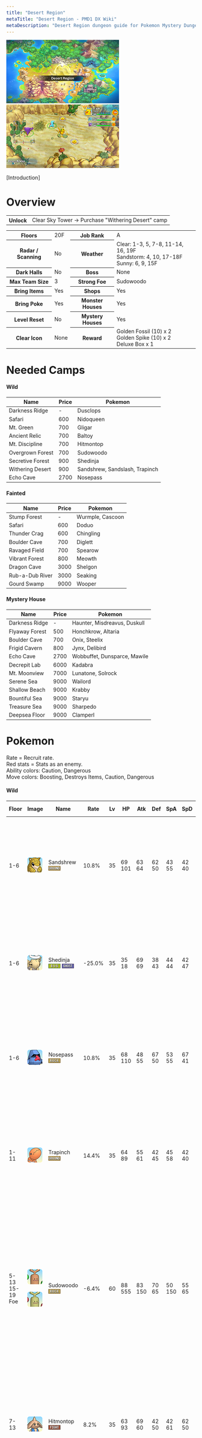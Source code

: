 ```yaml
---
title: "Desert Region"
metaTitle: "Desert Region - PMD1 DX Wiki"
metaDescription: "Desert Region dungeon guide for Pokemon Mystery Dungeon: Rescue Team DX."
---
```


<div class="pageTopImage dungeonPageTopImage2">
  <img src="../images/areas/desert_region.jpg"/><img src="../images/areas/desert_region_2.jpg"/>
</div>

[Introduction]

# Overview

<table class="dungeonOverview">
  <tr>
    <th>Unlock</th>
    <td class="highlightYellow">Clear Sky Tower → Purchase "Withering Desert" camp</td>
  </tr>
</table>

<table class="dungeonTable">
  <tr>
    <th>Floors</th>
    <td>20F</td>
    <th>Job Rank</th>
    <td>A</td>
  </tr>
  <tr>
    <th>Radar / Scanning</th>
    <td>No</td>
    <th>Weather</th>
    <td>Clear: 1-3, 5, 7-8, 11-14, 16, 19F<br/>Sandstorm: 4, 10, 17-18F<br/>Sunny: 6, 9, 15F</td>
  </tr>
  <tr>
    <th>Dark Halls</th>
    <td>No</td>
    <th>Boss</th>
    <td>None</td>
  </tr>
  <tr>
    <th>Max Team Size</th>
    <td>3</td>
    <th>Strong Foe</th>
    <td>Sudowoodo</td>
  </tr>
  <tr>
    <th>Bring Items</th>
    <td>Yes</td>
    <th>Shops</th>
    <td>Yes</td>
  </tr>
  <tr>
    <th>Bring Poke</th>
    <td>Yes</td>
    <th>Monster Houses</th>
    <td>Yes</td>
  </tr>
  <tr>
    <th>Level Reset</th>
    <td>No</td>
    <th>Mystery Houses</th>
    <td>Yes</td>
  </tr>
  <tr>
    <th>Clear Icon</th>
    <td>None</td>
    <th>Reward</th>
    <td>Golden Fossil (10) x 2<br/>Golden Spike (10) x 2<br/>Deluxe Box x 1</td>
  </tr>
</table>

# Needed Camps

#### Wild

|Name|Price|Pokemon|
|-|-|-|
|Darkness Ridge|-|Dusclops|
|Safari|600|Nidoqueen|
|Mt. Green|700|Gligar|
|Ancient Relic|700|Baltoy|
|Mt. Discipline|700|Hitmontop|
|Overgrown Forest|700|Sudowoodo|
|Secretive Forest|900|Shedinja|
|Withering Desert|900|Sandshrew, Sandslash, Trapinch|
|Echo Cave|2700|Nosepass|

#### Fainted

|Name|Price|Pokemon|
|-|-|-|
|Stump Forest|-|Wurmple, Cascoon|
|Safari|600|Doduo|
|Thunder Crag|600|Chingling|
|Boulder Cave|700|Diglett|
|Ravaged Field|700|Spearow|
|Vibrant Forest|800|Meowth|
|Dragon Cave|3000|Shelgon|
|Rub-a-Dub River|3000|Seaking|
|Gourd Swamp|9000|Wooper|

#### Mystery House

|Name|Price|Pokemon|
|-|-|-|
|Darkness Ridge|-|Haunter, Misdreavus, Duskull|
|Flyaway Forest|500|Honchkrow, Altaria|
|Boulder Cave|700|Onix, Steelix|
|Frigid Cavern|800|Jynx, Delibird|
|Echo Cave|2700|Wobbuffet, Dunsparce, Mawile|
|Decrepit Lab|6000|Kadabra|
|Mt. Moonview|7000|Lunatone, Solrock|
|Serene Sea|9000|Wailord|
|Shallow Beach|9000|Krabby|
|Bountiful Sea|9000|Staryu|
|Treasure Sea|9000|Sharpedo|
|Deepsea Floor|9000|Clamperl|

# Pokemon

Rate = Recruit rate.<br/>Red stats = Stats as an enemy.<br/>Ability colors: <span class="highlightYellow">Caution</span>, <span class="highlightOrange">Dangerous</span><br/>Move colors: <span class="boost">Boosting</span>, <span class="item">Destroys Items</span>, <span class="caution">Caution</span>, <span class="extreme">Dangerous</span>

#### Wild

|Floor|Image|Name|Rate|Lv|HP|Atk|Def|SpA|SpD|Spe|Exp|Ability + Moves|
|-|-|-|-|-|-|-|-|-|-|-|-|-|
|1-6|![Sandshrew](../images/pokemon/027.png)|Sandshrew<br/>![Ground](../images/type/ground.gif)|10.8%|35|69<br/><span class="redText">101</span>|63<br/><span class="redText">64</span>|62<br/><span class="redText">50</span>|43<br/><span class="redText">55</span>|42<br/><span class="redText">40</span>|55<br/><span class="redText">55</span>|73|Sand Veil<br/>Scratch / Defense Curl / Rollout /<br/>Sand Attack / Poison Sting / Dig /<br/>Rapid Spin / Fury Cutter / Slash /<br/>Fury Swipes / Sand Tomb / Swift /<br/>Magnitude / Gyro Ball|
|1-6|![Shedinja](../images/pokemon/292.png)|Shedinja<br/>![Bug](../images/type/bug.gif) ![Ghost](../images/type/ghost.gif)|-25.0%|35|35<br/><span class="redText">18</span>|69<br/><span class="redText">69</span>|38<br/><span class="redText">43</span>|44<br/><span class="redText">44</span>|42<br/><span class="redText">47</span>|70<br/><span class="redText">70</span>|25|Wonder Guard<br/>Scratch / Harden / Fury Swipes /<br/>Sand Attack / Absorb / Spite /<br/>Shadow Sneak / Mind Reader /<br/>Confuse Ray / Shadow Ball|
|1-6|![Nosepass](../images/pokemon/299.png)|Nosepass<br/>![Rock](../images/type/rock.gif)|10.8%|35|68<br/><span class="redText">110</span>|48<br/><span class="redText">55</span>|67<br/><span class="redText">50</span>|53<br/><span class="redText">55</span>|67<br/><span class="redText">41</span>|54<br/><span class="redText">54</span>|74|Sturdy or Magnet Pull<br/>Rest / Rock Blast / Block / Spark /<br/>Thunder Wave / Rock Throw /<br/>Rock Slide / Power Gem / Tackle /<br/>Discharge / Harden / Sandstorm|
|1-11|![Trapinch](../images/pokemon/328.png)|Trapinch<br/>![Ground](../images/type/ground.gif)|14.4%|35|64<br/><span class="redText">89</span>|55<br/><span class="redText">61</span>|42<br/><span class="redText">45</span>|45<br/><span class="redText">58</span>|42<br/><span class="redText">40</span>|55<br/><span class="redText">55</span>|77|Hyper Cutter or Arena Trap<br/>Sand Attack / Bite / Feint Attack /<br/>Bide / Mud-Slap / Bulldoze / Dig /<br/>Earth Power / Rock Slide / Feint /<br/>Crunch / Sand Tomb / Earthquake|
|5-13<br/>15-19<br/><span class="highlightOrange">Foe</span>|![Sudowoodo](../images/pokemon/185.png)<br/><br/>![Shiny](../images/shiny/185.png)|Sudowoodo<br/>![Rock](../images/type/rock.gif)|-6.4%|60|88<br/><span class="redText">555</span>|83<br/><span class="redText">150</span>|70<br/><span class="redText">65</span>|50<br/><span class="redText">150</span>|55<br/><span class="redText">65</span>|85<br/><span class="redText">200</span>|750|Sturdy or Rock Head<br/>Slam / Wood Hammer / Copycat /<br/>Flail / Tearful Look / Rock Throw /<br/>Mimic / Feint Attack / Low Kick /<br/>Rock Tomb / Block / Rock Slide /<br/>Hammer Arm / Sucker Punch /<br/>Double-Edge / Head Smash /<br/>Stone Edge / Counter<br/><span class="orangeText">※ Friend Bow required to recruit.</span>|
|7-13|![Hitmontop](../images/pokemon/237.png)|Hitmontop<br/>![Fighting](../images/type/fighting.gif)|8.2%|35|63<br/><span class="redText">93</span>|69<br/><span class="redText">60</span>|42<br/><span class="redText">50</span>|42<br/><span class="redText">61</span>|62<br/><span class="redText">50</span>|58<br/><span class="redText">63</span>|74|Intimidate or Technician<br/>Rolling Kick / Endeavor / Detect /<br/>Close Combat / Focus Energy /<br/>Revenge / Pursuit / Quick Attack /<br/>Rapid Spin / Feint / Triple Kick /<br/>Counter|
|7-14|![Nidoqueen](../images/pokemon/031.png)|Nidoqueen<br/>![Poison](../images/type/poison.gif) ![Ground](../images/type/ground.gif)|10.8%|35|69<br/><span class="redText">96</span>|50<br/><span class="redText">63</span>|47<br/><span class="redText">50</span>|49<br/><span class="redText">63</span>|42<br/><span class="redText">45</span>|52<br/><span class="redText">52</span>|80|Poison Point or Rivalry<br/>Double Kick / Scratch / Tail Whip /<br/>Superpower / Poison Sting /<br/>Chip Away / Body Slam|
|12-19|![Baltoy](../images/pokemon/343.png)|Baltoy<br/>![Ground](../images/type/ground.gif) ![Psychic](../images/type/psychic.gif)|14.4%|35|68<br/><span class="redText">105</span>|53<br/><span class="redText">60</span>|62<br/><span class="redText">52</span>|48<br/><span class="redText">59</span>|62<br/><span class="redText">52</span>|55<br/><span class="redText">55</span>|76|Levitate<br/>Harden / Confusion / Rapid Spin /<br/>Mud-Slap / Heal Block / Psybeam /<br/>Cosmic Power / Ancient Power /<br/>Rock Tomb / Power Trick /<br/>Self-Destruct / Extrasensory /<br/>Guard Split / Power Split|
|15-19|![Sandslash](../images/pokemon/028.png)|Sandslash<br/>![Ground](../images/type/ground.gif)|10.8%|35|69<br/><span class="redText">94</span>|63<br/><span class="redText">64</span>|62<br/><span class="redText">58</span>|43<br/><span class="redText">60</span>|42<br/><span class="redText">45</span>|55<br/><span class="redText">55</span>|80|Sand Veil<br/>Scratch / Defense Curl / Rollout /<br/>Sand Attack / Poison Sting / Dig /<br/>Rapid Spin / Fury Cutter / Slash /<br/>Fury Swipes / Sand Tomb / Swift /<br/>Magnitude / Crush Claw|
|15-19|![Gligar](../images/pokemon/207.png)|Gligar<br/>![Ground](../images/type/ground.gif) ![Flying](../images/type/flying.gif)|10.8%|35|68<br/><span class="redText">112</span>|63<br/><span class="redText">66</span>|62<br/><span class="redText">55</span>|42<br/><span class="redText">55</span>|47<br/><span class="redText">46</span>|58<br/><span class="redText">58</span>|82|Hyper Cutter or Sand Veil<br/>Poison Sting / Sand Attack /<br/>Screech / U-turn / Quick Attack /<br/>Knock Off / Fury Cutter / Slash /<br/>Feint Attack / Acrobatics / Harden|
|15-19|![Dusclops](../images/pokemon/356.png)|Dusclops<br/>![Ghost](../images/type/ghost.gif)|10.8%|37|65<br/><span class="redText">112</span>|57<br/><span class="redText">65</span>|68<br/><span class="redText">55</span>|49<br/><span class="redText">60</span>|62<br/><span class="redText">55</span>|58<br/><span class="redText">58</span>|84|Pressure<br/>Leer / Future Sight / Curse / Bind /<br/>Night Shade / Thunder Punch /<br/>Fire Punch / Ice Punch / Disable /<br/>Astonish / Confuse Ray / Gravity /<br/>Pursuit / Will-O-Wisp / Foresight /<br/>Shadow Sneak / Shadow Punch|

#### Fainted

|Image|Name|Lv|HP|Atk|Def|SpA|SpD|Spe|
|-|-|-|-|-|-|-|-|-|
|![Spearow](../images/pokemon/021.png)|Spearow<br/>![Normal](../images/type/normal.gif) ![Flying](../images/type/flying.gif)|37|70|65|48|49|47|60|
|![Diglett](../images/pokemon/050.png)|Diglett<br/>![Ground](../images/type/ground.gif)|37|65|55|43|43|47|63|
|![Meowth](../images/pokemon/052.png)|Meowth<br/>![Normal](../images/type/normal.gif)|37|70|55|48|49|47|63|
|![Doduo](../images/pokemon/084.png)|Doduo<br/>![Normal](../images/type/normal.gif) ![Flying](../images/type/flying.gif)|39|71|73|48|50|48|62|
|![Seaking](../images/pokemon/119.png)|Seaking<br/>![Water](../images/type/water.gif)|39|72|66|48|51|48|68|
|![Wooper](../images/pokemon/194.png)|Wooper<br/>![Water](../images/type/water.gif) ![Ground](../images/type/ground.gif)|37|79|55|53|49|47|58|
|![Wurmple](../images/pokemon/265.png)|Wurmple<br/>![Bug](../images/type/bug.gif)|37|65|43|44|38|38|55|
|![Cascoon](../images/pokemon/268.png)|Cascoon<br/>![Bug](../images/type/bug.gif)|37|65|43|46|38|38|55|
|![Chingling](../images/pokemon/433.png)|Chingling<br/>![Psychic](../images/type/psychic.gif)|39|72|50|48|67|48|59|
|![Shelgon](../images/pokemon/372.png)|Shelgon<br/>![Dragon](../images/type/dragon.gif)|37|71|68|53|53|42|54|

#### Mystery House

|Image|Name|Image|Name|Image|Name|Image|Name|
|-|-|-|-|-|-|-|-|
|![Kadabra](../images/pokemon/064.png)|Kadabra<br/>![Psychic](../images/type/psychic.gif)|![Haunter](../images/pokemon/093.png)|Haunter<br/>![Ghost](../images/type/ghost.gif) ![Poison](../images/type/poison.gif)|![Onix](../images/pokemon/095.png)|Onix<br/>![Rock](../images/type/rock.gif) ![Ground](../images/type/ground.gif)|![Steelix](../images/pokemon/208.png)|Steelix<br/>![Steel](../images/type/steel.gif) ![Ground](../images/type/ground.gif)|
|![Krabby](../images/pokemon/098.png)|Krabby<br/>![Water](../images/type/water.gif)|![Staryu](../images/pokemon/120.png)|Staryu<br/>![Water](../images/type/water.gif)|![Jynx](../images/pokemon/124.png)|Jynx<br/>![Ice](../images/type/ice.gif) ![Psychic](../images/type/psychic.gif)|![Honchkrow](../images/pokemon/430.png)|Honchkrow<br/>![Dark](../images/type/dark.gif) ![Flying](../images/type/flying.gif)|
|![Misdreavus](../images/pokemon/200.png)|Misdreavus<br/>![Ghost](../images/type/ghost.gif)|![Wobbuffet](../images/pokemon/202.png)|Wobbuffet<br/>![Psychic](../images/type/psychic.gif)|![Dunsparce](../images/pokemon/206.png)|Dunsparce<br/>![Normal](../images/type/normal.gif)|![Delibird](../images/pokemon/225.png)|Delibird<br/>![Ice](../images/type/ice.gif) ![Flying](../images/type/flying.gif)|
|![Mawile](../images/pokemon/303.png)|Mawile<br/>![Steel](../images/type/steel.gif) ![Fairy](../images/type/fairy.gif)|![Sharpedo](../images/pokemon/319.png)|Sharpedo<br/>![Water](../images/type/water.gif) ![Dark](../images/type/dark.gif)|![Wailord](../images/pokemon/321.png)|Wailord<br/>![Water](../images/type/water.gif)|![Altaria](../images/pokemon/334.png)|Altaria<br/>![Dragon](../images/type/dragon.gif) ![Flying](../images/type/flying.gif)|
|![Lunatone](../images/pokemon/337.png)|Lunatone<br/>![Rock](../images/type/rock.gif) ![Psychic](../images/type/psychic.gif)|![Solrock](../images/pokemon/338.png)|Solrock<br/>![Rock](../images/type/rock.gif) ![Psychic](../images/type/psychic.gif)|![Duskull](../images/pokemon/355.png)|Duskull<br/>![Ghost](../images/type/ghost.gif)|![Clamperl](../images/pokemon/366.png)|Clamperl<br/>![Water](../images/type/water.gif)|

# Items

#### Floor

|Name|Floors|Rate|
|-|-|-|
|Efficient Bandanna|1-19|0.774%|
|Goggle Specs|1-19|0.194%|
|Gold Ribbon|1-19|0.0194%|
|Heal Ribbon|1-19|0.194%|
|Insomniscope|1-19|0.194%|
|Joy Ribbon|1-19|0.194%|
|Nullify Bandanna|1-19|0.387%|
|Pecha Scarf|1-19|0.194%|
|Persim Band|1-19|0.194%|
|Recovery Scarf|1-19|0.194%|
|Scope Lens|1-19|0.194%|
|Weather Band|1-19|0.194%|
|X-Ray Specs|1-19|0.194%|
|Grimy Food|1-19|2.6%|
|Poke|1-19|62.5%|
|Max Elixir|1-19|1.2%|
|Max Ether|1-19|4.01%|
|Blast Seed|1-19|0.693%|
|Cheri Berry|1-19|0.693%|
|Chesto Berry|1-19|0.347%|
|Empowerment Seed|1-19|0.693%|
|Eyedrop Seed|1-19|1.39%|
|Oran Berry|1-19|3.47%|
|Pecha Berry|1-19|1.73%|
|Rawst Berry|1-19|1.04%|
|Sleep Seed|1-19|0.693%|
|Stun Seed|1-19|0.347%|
|Tiny Reviver Seed|1-19|1.04%|
|Totter Seed|1-19|0.347%|
|Training Seed|1-19|0.173%|
|Warp Seed|1-19|0.347%|
|Iron Spike|1-19|5.21%|
|Geo Pebble|1-19|5.21%|
|Confuse Wand|1-19|0.164%|
|Guiding Wand|1-19|0.164%|
|HP-Swap Wand|1-19|0.164%|
|Petrify Wand|1-19|0.164%|
|Pounce Wand|1-19|0.328%|
|Slow Wand|1-19|0.164%|
|Slumber Wand|1-19|0.328%|
|Stayaway Wand|1-19|0.493%|
|Surround Wand|1-19|0.328%|
|Switcher Wand|1-19|0.164%|
|Tunnel Wand|1-19|0.164%|
|Two-Edged Wand|1-19|0.164%|
|Warp Wand|1-19|0.164%|
|Whirlwind Wand|1-19|0.164%|

#### Shop

|Name|Rate|
|-|-|
|Efficient Bandanna|1.45%|
|Goggle Specs|0.364%|
|Heal Ribbon|0.364%|
|Insomniscope|0.364%|
|Joy Ribbon|0.364%|
|Nullify Bandanna|0.73%|
|Pecha Scarf|0.364%|
|Persim Band|0.364%|
|Prosper Ribbon|0.364%|
|Recovery Scarf|0.364%|
|Scope Lens|0.364%|
|Weather Band|0.364%|
|X-Ray Specs|0.364%|
|Evolution Crystal|6.19%|
|Big Apple|20.6%|
|All Dodge Orb|0.333%|
|All Power-Up Orb|0.333%|
|All Protect Orb|0.333%|
|Bank Orb|0.333%|
|Cleanse Orb|0.333%|
|Decoy Orb|0.333%|
|Drought Orb|0.333%|
|Evasion Orb|0.333%|
|Foe-Hold Orb|0.333%|
|Foe-Seal Orb|0.333%|
|Health Orb|0.333%|
|Helper Orb|0.333%|
|Inviting Orb|0.333%|
|Lasso Orb|0.333%|
|Mobile Orb|0.333%|
|Monster Orb|0.333%|
|Nullify Orb|0.333%|
|One-Room Orb|0.333%|
|One-Shot Orb|0.333%|
|Rare Quality Orb|0.333%|
|Reset Orb|0.333%|
|Revive All Orb|0.333%|
|See-Trap Orb|0.333%|
|Spurn Orb|0.333%|
|Trapbust Orb|0.333%|
|Weather Lock Orb|0.333%|
|Wigglytuff Orb|1.66%|
|Max Elixir|10.3%|
|Ban Seed|0.553%|
|Cheri Berry|1.11%|
|Chesto Berry|1.11%|
|Decoy Seed|0.553%|
|Empowerment Seed|1.11%|
|Energy Seed|0.553%|
|Pecha Berry|2.77%|
|Pure Seed|0.553%|
|Quick Seed|1.66%|
|Rawst Berry|1.66%|
|Reviver Seed|0.553%|
|Stun Seed|1.11%|
|Tiny Reviver Seed|1.66%|
|Violent Seed|0.553%|
|Iron Spike|5.15%|
|Geo Pebble|5.15%|
|(Random TM)|10.3%|
|Guiding Wand|1.37%|
|HP-Swap Wand|0.687%|
|Pounce Wand|1.37%|
|Slow Wand|1.37%|
|Stayaway Wand|1.37%|
|Surround Wand|1.37%|
|Tunnel Wand|1.37%|
|Two-Edged Wand|0.687%|
|Warp Wand|0.687%|

# Traps

|Name|
|-|
|Wonder Tile|
|Training Switch|
|Spiky Trap|
|Gust Trap|
|Blast Trap|
|Hunger Trap|
|Seal Trap|
|Grimy Trap|
|Pokemon Trap|
|Warp Trap|
|PP Leech Trap|
